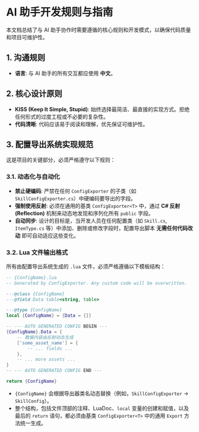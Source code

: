 # AI 助手开发规则与指南

本文档总结了与 AI 助手协作时需要遵循的核心规则和开发模式，以确保代码质量和项目可维护性。

## 1. 沟通规则

- **语言**: 与 AI 助手的所有交互都应使用 **中文**。

## 2. 核心设计原则

- **KISS (Keep It Simple, Stupid)**: 始终选择最简洁、最直接的实现方式。拒绝任何形式的过度工程或不必要的复杂性。
- **代码清晰**: 代码应该易于阅读和理解，优先保证可维护性。

## 3. 配置导出系统实现规范

这是项目的关键部分，必须严格遵守以下规则：

### 3.1. 动态化与自动化

- **禁止硬编码**: 严禁在任何 `ConfigExporter` 的子类（如 `SkillConfigExporter.cs`）中硬编码要导出的字段。
- **强制使用反射**: 必须在通用的基类 `ConfigExporter<T>` 中，通过 **C# 反射 (Reflection)** 机制来动态地发现和序列化所有 `public` 字段。
- **自动同步**: 设计的目标是，当开发人员在任何配置类（如 `Skill.cs`, `ItemType.cs` 等）中添加、删除或修改字段时，配置导出脚本 **无需任何代码改动** 即可自动适应这些变化。

### 3.2. Lua 文件输出格式

所有由配置导出系统生成的 `.lua` 文件，必须严格遵循以下模板结构：

```lua
-- {ConfigName}.lua
-- Generated by ConfigExporter. Any custom code will be overwritten.

---@class {ConfigName}
---@field Data table<string, table>

---@type {ConfigName}
local {ConfigName} = {Data = {}}

-- --- AUTO GENERATED CONFIG BEGIN ---
{ConfigName}.Data = {
    -- 数据内容由反射动态生成
    ['some_asset_name'] = {
        -- ... fields ...
    },
    -- ... more assets ...
}
-- --- AUTO GENERATED CONFIG END ---

return {ConfigName}
```

- `{ConfigName}` 会根据导出器类名动态替换（例如，`SkillConfigExporter` -> `SkillConfig`）。
- 整个结构，包括文件顶部的注释、LuaDoc、`local` 变量的创建和赋值，以及最后的 `return` 语句，都必须由基类 `ConfigExporter<T>` 中的通用 `Export` 方法统一生成。 